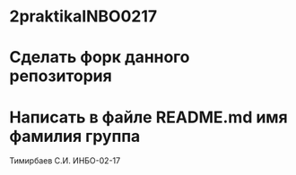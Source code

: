# 2praktikaINBO0217
# Сделать форк данного репозитория
# Написать в файле README.md имя фамилия группа
Тимирбаев С.И. ИНБО-02-17
